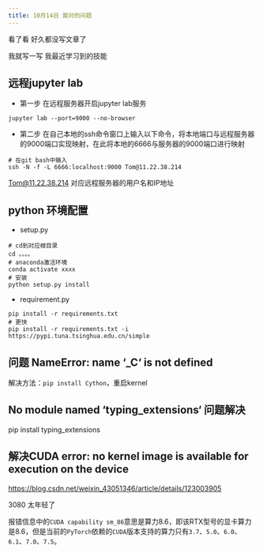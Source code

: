 ```yaml
---
title: 10月14日 面对的问题
---
```


看了看 好久都没写文章了

我就写一写 我最近学习到的技能

## 远程jupyter lab

- 第一步 在远程服务器开启jupyter lab服务

```shell
jupyter lab --port=9000 --no-browser
```

- 第二步  在自己本地的ssh命令窗口上输入以下命令，将本地端口与远程服务器的9000端口实现映射，在此将本地的6666与服务器的9000端口进行映射 

```shell
# 在git bash中输入
ssh -N -f -L 6666:localhost:9000 Tom@11.22.38.214
```

Tom@11.22.38.214 对应远程服务器的用户名和IP地址

## python 环境配置

- setup.py

```shell
# cd到对应根目录
cd 。。。。
# anaconda激活环境
conda activate xxxx
# 安装
python setup.py install
```

- requirement.py

```shell
pip install -r requirements.txt
# 更快
pip install -r requirements.txt -i https://pypi.tuna.tsinghua.edu.cn/simple
```

## 问题 NameError: name ‘_C‘ is not defined

解决方法：`pip install Cython`，重启kernel 

## No module named ‘typing_extensions‘ 问题解决

 pip install typing_extensions 

## 解决CUDA error: no kernel image is available for execution on the device

https://blog.csdn.net/weixin_43051346/article/details/123003905

3080 太年轻了 

报错信息中的`CUDA capability sm_86`意思是算力8.6，即该RTX型号的显卡算力是8.6，但是当前的`PyTorch`依赖的`CUDA`版本支持的算力只有`3.7`、`5.0`、`6.0`、`6.1`、`7.0`、`7.5`。 